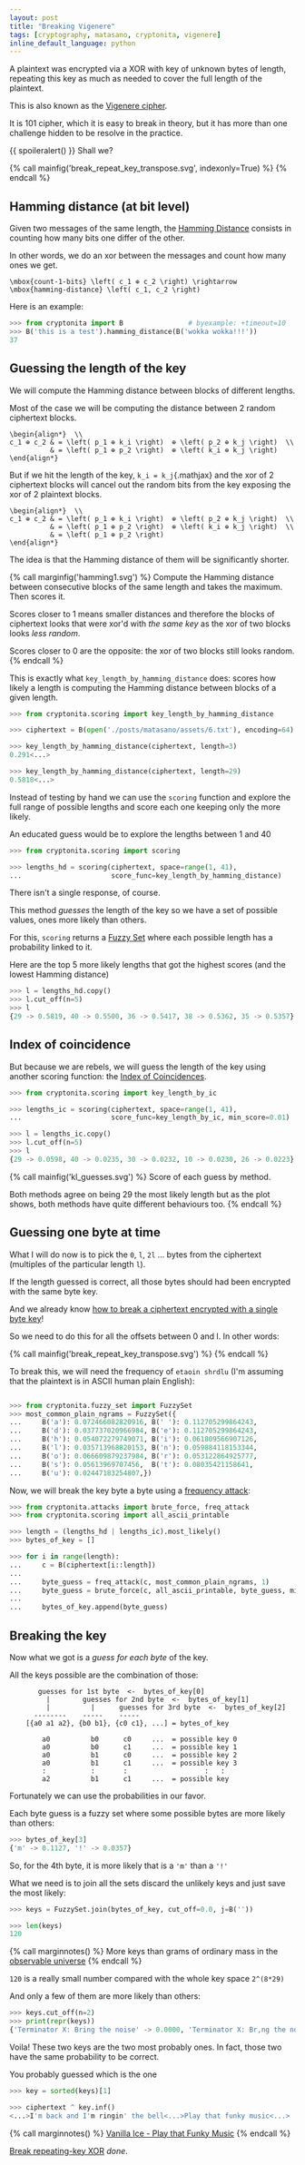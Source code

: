 ```yaml
---
layout: post
title: "Breaking Vigenere"
tags: [cryptography, matasano, cryptonita, vigenere]
inline_default_language: python
---
```


A plaintext was encrypted via a XOR with key of unknown bytes of length,
repeating this key as much as needed to cover the full length of
the plaintext.

This is also known as the
[Vigenere cipher](https://en.wikipedia.org/wiki/Vigen%C3%A8re_cipher).

It is 101 cipher, which it is easy to break in theory, but it has more than
one challenge hidden to be resolve in the practice.

{{ spoileralert() }}
Shall we?

{% call mainfig('break_repeat_key_transpose.svg', indexonly=True) %}
{% endcall %}

<!--more-->

## Hamming distance (at bit level)

Given two messages of the same length, the
[Hamming Distance](https://en.wikipedia.org/wiki/Hamming_distance)
consists in counting how many bits one differ of the other.

In other words, we do an xor between the messages and count how many
ones we get.

```tex;mathjax
\mbox{count-1-bits} \left( c_1 ⊕ c_2 \right) \rightarrow \mbox{hamming-distance} \left( c_1, c_2 \right)
```

Here is an example:

```python
>>> from cryptonita import B                # byexample: +timeout=10
>>> B('this is a test').hamming_distance(B('wokka wokka!!!'))
37
```

## Guessing the length of the key


We will compute the Hamming distance between blocks of different
lengths.

Most of the case we will be computing the distance between 2 random
ciphertext blocks.

```tex;mathjax
\begin{align*}  \\
c_1 ⊕ c_2 & = \left( p_1 ⊕ k_i \right)  ⊕ \left( p_2 ⊕ k_j \right)  \\
          & = \left( p_1 ⊕ p_2 \right)  ⊕ \left( k_i ⊕ k_j \right)
\end{align*}
```

But if we hit the length of the key, `k_i = k_j`{.mathjax} and
the xor of 2 ciphertext blocks
will cancel out the random bits from the key exposing the xor
of 2 plaintext blocks.

```tex;mathjax
\begin{align*}  \\
c_1 ⊕ c_2 & = \left( p_1 ⊕ k_i \right)  ⊕ \left( p_2 ⊕ k_j \right)  \\
          & = \left( p_1 ⊕ p_2 \right)  ⊕ \left( k_i ⊕ k_j \right)  \\
          & = \left( p_1 ⊕ p_2 \right)
\end{align*}
```

The idea is that the Hamming distance of them will be significantly
shorter.

{% call marginfig('hamming1.svg') %}
Compute the Hamming distance between consecutive blocks of the same
length and takes the maximum. Then scores it.

Scores closer to 1
means smaller distances and therefore the blocks of ciphertext looks
that were xor'd with *the same key* as the xor of two blocks looks
*less random*.

Scores closer to 0 are the opposite: the xor of two blocks still looks
random.
{% endcall %}

This is exactly what `key_length_by_hamming_distance` does: scores how
likely a length is computing the Hamming distance between blocks of a
given length.

```python
>>> from cryptonita.scoring import key_length_by_hamming_distance

>>> ciphertext = B(open('./posts/matasano/assets/6.txt'), encoding=64)

>>> key_length_by_hamming_distance(ciphertext, length=3)
0.291<...>

>>> key_length_by_hamming_distance(ciphertext, length=29)
0.5818<...>
```

Instead of testing by hand we can use the `scoring` function
and explore the full range of possible lengths and score each one
keeping only the more likely.

An educated guess would be to explore the lengths between 1 and 40

```python
>>> from cryptonita.scoring import scoring

>>> lengths_hd = scoring(ciphertext, space=range(1, 41),
...                      score_func=key_length_by_hamming_distance)
```

There isn't a single response, of course.

This method *guesses* the length of
the key so we have a set of possible values, ones more likely than
others.

For this, ``scoring`` returns a
[Fuzzy Set](https://en.wikipedia.org/wiki/Fuzzy_set) where each possible
length has a probability linked to it.

Here are the top 5 more likely lengths that got the highest scores (and
the lowest Hamming distance)

```python
>>> l = lengths_hd.copy()
>>> l.cut_off(n=5)
>>> l
{29 -> 0.5819, 40 -> 0.5500, 36 -> 0.5417, 38 -> 0.5362, 35 -> 0.5357}
```

## Index of coincidence

But because we are rebels, we will guess the length of the key using
another scoring function: the
[Index of Coincidences](https://en.wikipedia.org/wiki/Index_of_coincidence).

```python
>>> from cryptonita.scoring import key_length_by_ic

>>> lengths_ic = scoring(ciphertext, space=range(1, 41),
...                      score_func=key_length_by_ic, min_score=0.01)

>>> l = lengths_ic.copy()
>>> l.cut_off(n=5)
>>> l
{29 -> 0.0598, 40 -> 0.0235, 30 -> 0.0232, 10 -> 0.0230, 26 -> 0.0223}
```

{% call mainfig('kl_guesses.svg') %}
Score of each guess by method.

Both methods agree on being 29 the most likely length
but as the plot shows, both methods have quite different behaviours too.
{% endcall %}

<!--
>>> import sys
>>> sys.path.append("./z/py/plotting")

>>> from plotting import plt, show                      # byexample: +timeout=10
>>> import pandas as pd                                 # byexample: +timeout=10

>>> guesses = pd.DataFrame({'Hamming Distance': lengths_hd,
...                         'Index of Coincidence': lengths_ic})

>>> with show(save='./posts/matasano/kl_guesses.svg', columns = 2, transparent = True): # byexample: +timeout=600 +skip
...     _ = guesses.plot(style='o', subplots=True, layout=(2, 1))
...
-->

## Guessing one byte at time

What I will do now is to pick the ``0``, ``l``, ``2l`` ... bytes from
the ciphertext (multiples of the particular length ``l``).

If the length guessed is correct, all those bytes should had been encrypted
with the same byte key.

And we already know [how to break a ciphertext encrypted with a single byte
key](/articles/2018/03/01/In-XOR-We-Trust.html)!

So we need to do this for all the offsets between 0 and l. In other words:


{% call mainfig('break_repeat_key_transpose.svg') %}
{% endcall %}

To break this, we will need the frequency of ``etaoin shrdlu`` (I'm
assuming that the plaintext is in ASCII human plain English):

```python

>>> from cryptonita.fuzzy_set import FuzzySet
>>> most_common_plain_ngrams = FuzzySet({
...     B('a'): 0.072466082820916, B(' '): 0.112705299864243,
...     B('d'): 0.037737020966984, B('e'): 0.112705299864243,
...     B('h'): 0.054072279749071, B('i'): 0.061809566907126,
...     B('l'): 0.035713968820153, B('n'): 0.059884118153344,
...     B('o'): 0.066609879237984, B('r'): 0.053122864925777,
...     B('s'): 0.05613969707456,  B('t'): 0.08035421158641,
...     B('u'): 0.02447183254807,})
```

Now, we will break the key byte a byte using a
[frequency attack](/articles/2018/03/01/In-XOR-We-Trust.html):

```python
>>> from cryptonita.attacks import brute_force, freq_attack
>>> from cryptonita.scoring import all_ascii_printable

>>> length = (lengths_hd | lengths_ic).most_likely()
>>> bytes_of_key = []

>>> for i in range(length):
...     c = B(ciphertext[i::length])
...
...     byte_guess = freq_attack(c, most_common_plain_ngrams, 1)
...     byte_guess = brute_force(c, all_ascii_printable, byte_guess, min_score=0.01)
...
...     bytes_of_key.append(byte_guess)
```

## Breaking the key

Now what we got is a *guess for each byte* of the key.

All the keys possible are the combination of those:

```
       guesses for 1st byte  <-  bytes_of_key[0]
         |        guesses for 2nd byte  <-  bytes_of_key[1]
         |          |      guesses for 3rd byte  <-  bytes_of_key[2]
      --------    -----    -----
    [{a0 a1 a2}, {b0 b1}, {c0 c1}, ...] = bytes_of_key

        a0          b0      c0     ...  = possible key 0
        a0          b0      c1     ...  = possible key 1
        a0          b1      c0     ...  = possible key 2
        a0          b1      c1     ...  = possible key 3
        :           :       :                   :   :
        a2          b1      c1     ...  = possible key
```

Fortunately we can use the probabilities in our favor.

Each byte guess is a fuzzy set where some possible bytes are more
likely than others:

```python
>>> bytes_of_key[3]
{'m' -> 0.1127, '!' -> 0.0357}
```

So, for the 4th byte, it is more likely that is a ``'m'`` than a ``'!'``

What we need is to join all the sets
discard the unlikely keys and just save the most likely:

```python
>>> keys = FuzzySet.join(bytes_of_key, cut_off=0.0, j=B(''))

>>> len(keys)
120
```

{% call marginnotes() %}
More keys than grams of ordinary mass in the
[observable universe](https://en.wikipedia.org/wiki/Observable_universe)
{% endcall %}

``120`` is a really small number compared with the whole key space ``2^(8*29)``

And only a few of them are more likely than others:

```python
>>> keys.cut_off(n=2)
>>> print(repr(keys))
{'Terminator X: Bring the noise' -> 0.0000, 'Terminator X: Br,ng the noise' -> 0.0000}

```

Voila! These two keys are the two most probably ones. In fact, those
two have the same probability to be correct.

You probably guessed which is the one

```python
>>> key = sorted(keys)[1]

>>> ciphertext ^ key.inf()
<...>I'm back and I'm ringin' the bell<...>Play that funky music<...>
```
{% call marginnotes() %}
[Vanilla Ice - Play that Funky Music](https://www.youtube.com/watch?v=n2Ubq9XII8c)
{% endcall %}

[Break repeating-key XOR](https://cryptopals.com/sets/1/challenges/6) *done*.


